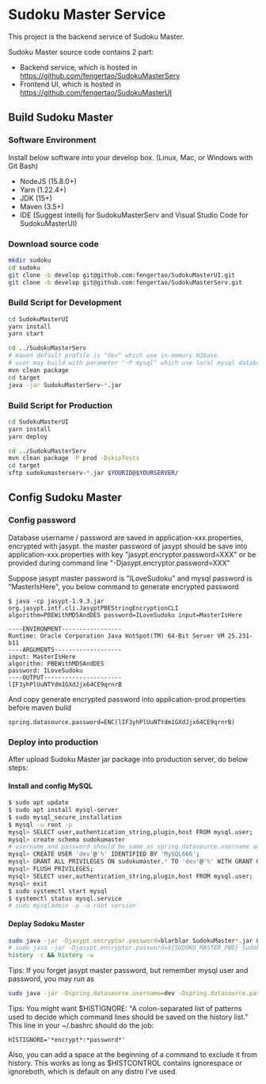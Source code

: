 # Sudoku Master Service

This project is the backend service of Sudoku Master.

Sudoku Master source code contains 2 part:

* Backend service, which is hosted in https://github.com/fengertao/SudokuMasterServ
* Frontend UI, which is hosted in  https://github.com/fengertao/SudokuMasterUI


## Build Sudoku Master

### Software Environment

Install below software into your develop box. (Linux, Mac, or Windows with Git Bash)
* NodeJS (15.8.0+)
* Yarn (1.22.4+)
* JDK (15+)
* Maven (3.5+)
* IDE (Suggest Intellij for SudokuMasterServ and Visual Studio Code for SudokuMasterUI)

### Download source code
```bash
mkdir sudoku
cd sudoku
git clone -b develop git@github.com:fengertao/SudokuMasterUI.git
git clone -b develop git@github.com:fengertao/SudokuMasterServ.git
```

### Build Script for Development
```bash
cd SudokuMasterUI
yarn install
yarn start

cd ../SudokuMasterServ
# maven default profile is "dev" which use in-memory H2base.
# user may build with parameter "-P mysql" which use local mysql database
mvn clean package
cd target
java -jar SudokuMasterServ-*.jar
```

### Build Script for Production
```bash
cd SudokuMasterUI
yarn install
yarn deploy

cd ../SudokuMasterServ
mvn clean package -P prod -DskipTests
cd target
sftp sudokumasterserv-*.jar $YOURID@$YOURSERVER/
```

## Config Sudoku Master

### Config password

Database username / password are saved in application-xxx.properties, encrypted with jasypt.
the master password of jasypt should be save into application-xxx.properties with key "jasypt.encryptor.password=XXX"
or be provided during command line "-Djasypt.encryptor.password=XXX"

Suppose jasypt master password is "ILoveSudoku" and mysql password is "MasterIsHere", you below command to generate encrypted password

```base
$ java -cp jasypt-1.9.3.jar org.jasypt.intf.cli.JasyptPBEStringEncryptionCLI algorithm=PBEWithMD5AndDES password=ILoveSudoku input=MasterIsHere

----ENVIRONMENT-----------------
Runtime: Oracle Corporation Java HotSpot(TM) 64-Bit Server VM 25.231-b11
----ARGUMENTS-------------------
input: MasterIsHere
algorithm: PBEWithMD5AndDES
password: ILoveSudoku
----OUTPUT----------------------
lIF3yhPlUuNTYdm1GXdJjx64CE9qrnrB
```

And copy generate encrypted password into application-prod.properties before maven build
```properties
spring.datasource.password=ENC(lIF3yhPlUuNTYdm1GXdJjx64CE9qrnrB)
```

### Deploy into production

After upload Sudoku Master jar package into production server, do below steps:

#### Install and config MySQL

```bash
$ sudo apt update
$ sudo apt install mysql-server
$ sudo mysql_secure_installation
$ mysql -u root -p
mysql> SELECT user,authentication_string,plugin,host FROM mysql.user;
mysql> create schema sudokumaster
# username and password should be same as spring.datasource.username and spring.datasource.password decrypted value
mysql> CREATE USER 'dev'@'%' IDENTIFIED BY 'MySQL666';
mysql> GRANT ALL PRIVILEGES ON sudokumaster.* TO 'dev'@'%' WITH GRANT OPTION;
mysql> FLUSH PRIVILEGES;
mysql> SELECT user,authentication_string,plugin,host FROM mysql.user;
mysql> exit
$ sudo systemctl start mysql
$ systemctl status mysql.service
# sudo mysqladmin -p -u root version
```

#### Deplay Sodoku Master

```bash
sudo java -jar -Djasypt.encryptor.password=blarblar SudokuMaster*.jar &
# sudo java -jar -Djasypt.encryptor.password=${SUDOKU_MASTER_PWD} SudokuMaster*.jar &
history -c && history -w
```
Tips:
If you forget jasypt master password, but remember mysql user and password, you may run as
```bash
sudo java -jar -Dspring.datasource.username=dev -Dspring.datasource.password=MySQL666 SudokuMaster*.jar &
```

Tips:
You might want $HISTIGNORE: "A colon-separated list of patterns used to decide which command lines should be saved on the history list."
This line in your ~/.bashrc should do the job:
```properties
HISTIGNORE='*encrypt*:*password*'
```
Also, you can add a space at the beginning of a command to exclude it from history.
This works as long as $HISTCONTROL contains ignorespace or ignoreboth, which is default on any distro I've used.